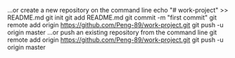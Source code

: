 …or create a new repository on the command line
echo "# work-project" >> README.md
git init
git add README.md
git commit -m "first commit"
git remote add origin https://github.com/Peng-89/work-project.git
git push -u origin master
…or push an existing repository from the command line
git remote add origin https://github.com/Peng-89/work-project.git
git push -u origin master
